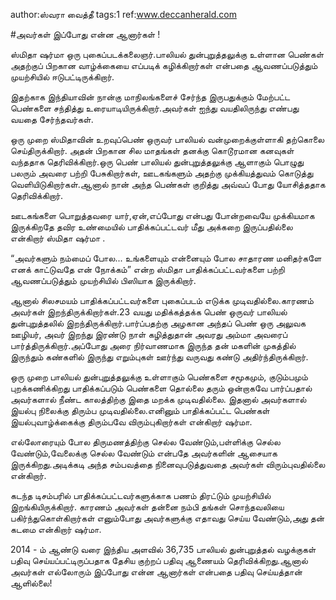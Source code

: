 author:ஸ்வரா வைத்தீ
tags:1
ref:www.deccanherald.com

#அவர்கள்  இப்போது  என்ன ஆனார்கள் !

ஸ்மிதா ஷர்மா ஒரு புகைப்படக்கலைஞர்.பாலியல் துன்புறுத்தலுக்கு உள்ளான  பெண்கள் அதற்குப் பிறகான வாழ்க்கையை எப்படிக் கழிக்கிறார்கள் என்பதை ஆவணப்படுத்தும் முயற்சியில் ஈடுபட்டிருக்கிறார். 

இதற்காக இந்தியாவின் நான்கு மாநிலங்களைச் சேர்ந்த இருபதுக்கும் மேற்பட்ட பெண்களை சந்தித்து உரையாடியிருக்கிறார்.அவர்கள் ஐந்து வயதிலிருந்து எண்பது வயதை சேர்ந்தவர்கள்.

ஒரு முறை ஸ்மிதாவின் உறவுப்பெண் ஒருவர்  பாலியல் வன்முறைக்குள்ளாகி தற்கொலை செய்திருக்கிறார். அதன் பிறகான  சில மாதங்கள் தனக்கு கொடூரமான கனவுகள் வந்ததாக தெரிவிக்கிறார்.ஒரு பெண் பாலியல் துன்புறுத்தலுக்கு ஆளாகும் பொழுது பலரும் அவரை பற்றி பேசுகிறார்கள், ஊடகங்களும் அதற்கு முக்கியத்துவம் கொடுத்து வெளியிடுகிறார்கள்.ஆனால் நான் அந்த பெண்கள் குறித்து அவ்வப் போது யோசித்ததாக தெரிவிக்கிறார்.

ஊடகங்களை பொறுத்தவரை யார்,ஏன்,எப்போது என்பது போன்றவையே முக்கியமாக இருக்கிறதே தவிர உண்மையில் பாதிக்கப்பட்டவர் மீது அக்கறை இருப்பதில்லை என்கிறார் ஸ்மிதா ஷர்மா .

“அவர்களும் நம்மைப் போல... உங்களையும் என்னையும் போல சாதாரண மனிதர்களே எனக் காட்டுவதே என் நோக்கம்” என்ற ஸ்மிதா பாதிக்கப்பட்டவர்களை பற்றி ஆவணப்படுத்தும் முயற்சியில் பிஸியாக இருக்கிறார்.

ஆனால் சிலசமயம் பாதிக்கப்பட்டவர்களை புகைப்படம் எடுக்க முடிவதில்லை.காரணம் அவர்கள் இறந்திருக்கிறார்கள்.23 வயது மதிக்கத்தக்க பெண் ஒருவர் பாலியல் துன்புறுத்தலில் இறந்திருக்கிறார்.பார்ப்பதற்கு அழகான அந்தப் பெண் ஒரு அலுவக ஊழியர், அவர் இறந்து இரண்டு நாள் கழித்துதான் அவரது அம்மா அவரைப் பார்த்திருக்கிறார்.அப்போது அரை நிர்வாணமாக இருந்த தன் மகளின் முகத்தில் இருந்தும் கண்களில் இருந்து  எறும்புகள் ஊர்ந்து வருவது கண்டு அதிர்ந்திருக்கிறார்.

ஒரு முறை பாலியல் துன்புறுத்தலுக்கு உள்ளாகும் பெண்களை சமூகமும், குடும்பமும் புறக்கணிக்கிறது பாதிக்கப்படும் பெண்களை தொல்லை தரும் ஒன்றாகவே பார்ப்பதால் அவர்களால் நீண்ட காலத்திற்கு இதை மறக்க முடிவதில்லை. இதனால் அவர்களால் இயல்பு நிலைக்கு திரும்ப முடிவதில்லை.எனினும் பாதிக்கப்பட்ட பெண்கள் இயல்புவாழ்க்கைக்கு திரும்பவே விரும்புகிறார்கள்  என்கிறார் ஷர்மா.

எல்லோரையும் போல திருமணத்திற்கு செல்ல வேண்டும்,பள்ளிக்கு செல்ல வேண்டும்,வேலைக்கு செல்ல வேண்டும் என்பதே அவர்களின் ஆசையாக இருக்கிறது.அடிக்கடி அந்த சம்பவத்தை நினைவுபடுத்துவதை அவர்கள் விரும்புவதில்லை என்கிறார்.

கடந்த டிசம்பரில் பாதிக்கப்பட்டவர்களுக்காக பணம் திரட்டும் முயற்சியில் இறங்கியிருக்கிறார். காரணம் அவர்கள் தன்னை நம்பி தங்கள் சொந்தவலியை பகிர்ந்துகொள்கிறார்கள் எனும்போது அவர்களுக்கு எதாவது செய்ய வேண்டும்,அது தன் கடமை என்கிறார் ஷர்மா.

2014 - ம் ஆண்டு வரை இந்திய அளவில் 36,735 பாலியல் துன்புறுத்தல் வழக்குகள் பதிவு செய்யப்பட்டிருப்பதாக தேசிய குற்றப் பதிவு ஆணையம் தெரிவிக்கிறது.ஆனால் அவர்கள் எல்லோரும் இப்போது என்ன ஆனார்கள்  என்பதை  பதிவு செய்யத்தான் ஆளில்லை!
